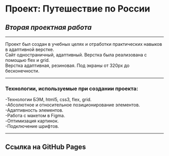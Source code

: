 # **Проект: Путешествие по России**

## *Вторая проектная работа*  
___  
Проект был создан в учебных целях и отработки практических навыков в адаптивной верстке.  
Сайт одностраничный, адаптивный. Верстка была реализована с помощью flex и grid.  
Верстка адаптивная, резиновая. Под экраны от 320px до бесконечности.   
___
### Технологии, используемые при создании проекта:

-Технологии БЭМ, html5, css3, flex, grid.  
-Абсолютное и относительное позиционирование элементов.  
-Адаптивность элементов.  
-Работа с макетом в Figma.  
-Оптимизация картинок.   
-Подключение шрифтов.  
___
## Ссылка на GitHub Pages  

